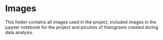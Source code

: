 # Images
This folder contains all images used in the project, included images in the jupyter notebook for the project and picutres of histograms created during data analysis.
